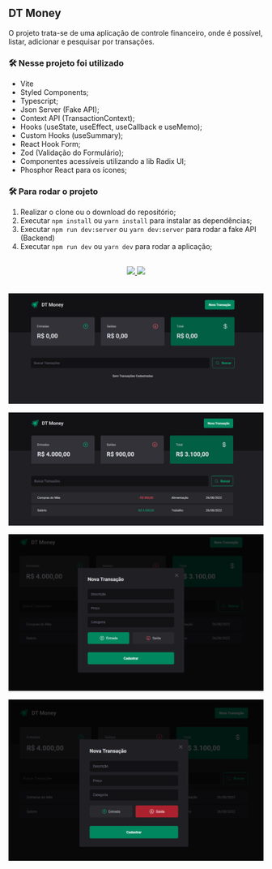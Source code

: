 ## DT Money

O projeto trata-se de uma aplicação de controle financeiro, onde é possível, listar, adicionar e pesquisar por transações.

### 🛠️ Nesse projeto foi utilizado

- Vite
- Styled Components;
- Typescript;
- Json Server (Fake API);
- Context API (TransactionContext);
- Hooks (useState, useEffect, useCallback e useMemo);
- Custom Hooks (useSummary);
- React Hook Form;
- Zod (Validação do Formulário);
- Componentes acessíveis utilizando a lib Radix UI;
- Phosphor React para os ícones;

### 🛠️ Para rodar o projeto

1. Realizar o clone ou o download do repositório;
2. Executar `npm install` ou `yarn install` para instalar as dependências;
3. Executar `npm run dev:server` ou `yarn dev:server` para rodar a fake API (Backend)
4. Executar `npm run dev` ou `yarn dev` para rodar a aplicação;

<br />

<div align="center">
  <a href="https://dt-money-jade.vercel.app/" target="_blank">
  <img src="https://user-images.githubusercontent.com/71772559/178192066-d52e0cf7-906e-4baa-80f3-4b49dde153c0.png" />
  </a>

  <a href="https://www.figma.com/file/7NKH6GeVhbgR73mkPLVBYC/DT-Money" target="_blank">
  <img src="https://user-images.githubusercontent.com/71772559/178192253-4fe4757c-de57-4878-a38c-a483c25670b1.png" />
  </a>
</div>

<br />
<br />

<div align="center">
  <img src="./src/assets/previews/../preview/no_transactions.png" align="center" width="600px" />
</div>

<br />

<div align="center">
  <img src="./src/assets/previews/../preview/list_transactions.png" align="center" width="600px" />
</div>

<br />

<div align="center">
  <img src="./src/assets/previews/../preview/new_transaction_income.png" align="center" width="600px" />
</div>

<br />

<div align="center">
  <img src="./src/assets/previews/../preview/new_transaction_outcome.png" align="center" width="600px" />
</div>
